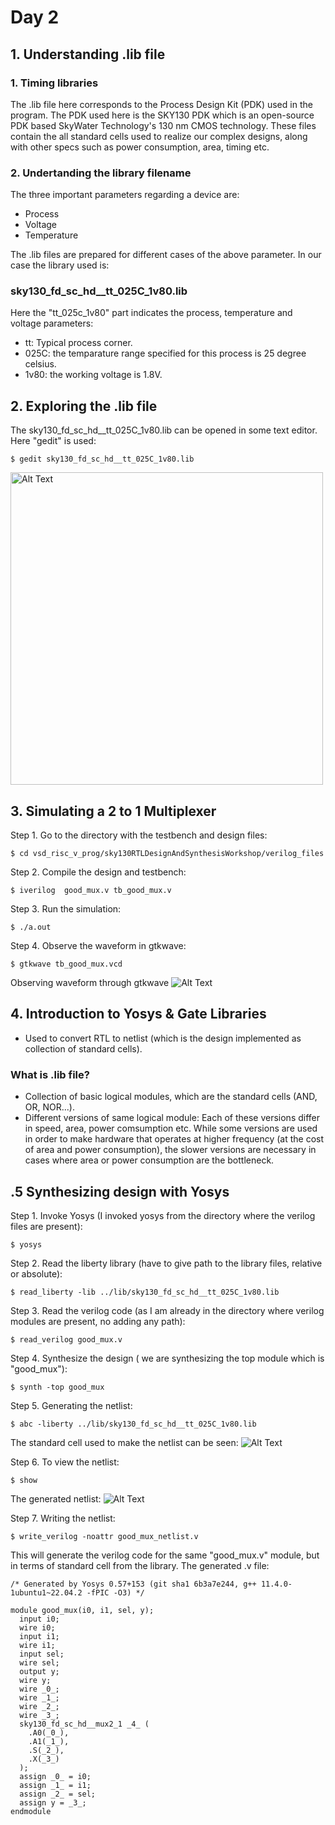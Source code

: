 # Day 2

## 1. Understanding .lib file

### **1. Timing libraries**
The .lib file here corresponds to the Process Design Kit (PDK) used in the program. The PDK used here is the SKY130 PDK which is an open-source PDK based SkyWater Technology's 130 nm CMOS technology. These files contain the all standard cells used to realize our complex designs, along with other specs such as power consumption, area, timing etc.  

### **2. Undertanding the library filename**
The three important parameters regarding a device are:
 - Process
 - Voltage
 - Temperature
   
The .lib files are prepared for different cases of the above parameter. In our case the library used is:
### sky130_fd_sc_hd__tt_025C_1v80.lib 
 
Here the "tt_025c_1v80" part indicates the process, temperature and voltage parameters:
 - tt: Typical process corner.
 - 025C: the temparature range specified for this process is 25 degree celsius.
 -  1v80: the working voltage is 1.8V.


## 2. Exploring the .lib file
The sky130_fd_sc_hd__tt_025C_1v80.lib can be opened in some text editor. Here "gedit" is used:
```
$ gedit sky130_fd_sc_hd__tt_025C_1v80.lib 
```

<img src="images/lib_filr.png" alt="Alt Text" width="500"/>


## 3. Simulating a 2 to 1 Multiplexer

Step 1. Go to the directory with the testbench and design files:
```
$ cd vsd_risc_v_prog/sky130RTLDesignAndSynthesisWorkshop/verilog_files
```
Step 2. Compile the design and testbench:
```
$ iverilog  good_mux.v tb_good_mux.v
```
Step 3. Run the simulation:
```
$ ./a.out
```
Step 4. Observe the waveform in gtkwave:
```
$ gtkwave tb_good_mux.vcd
```
Observing waveform through gtkwave
![Alt Text](images/gtkwave_goodmux.png)

## 4. Introduction to Yosys & Gate Libraries

 - Used to convert RTL to netlist (which is the design implemented as collection of standard cells).

### What is .lib file?
 - Collection of basic logical modules, which are the standard cells (AND, OR, NOR...).
 - Different versions of same logical module:
     Each of these versions differ in speed, area, power comsumption etc. While some versions are used in order to make hardware that operates at higher frequency (at the cost of area and power consumption), the slower versions are necessary in cases where area or power consumption are the bottleneck.


## .5 Synthesizing design with Yosys

Step 1. Invoke Yosys (I invoked yosys from the directory where the verilog files are present):
```
$ yosys                  
```
Step 2. Read the liberty library (have to give path to the library files, relative or absolute):
```
$ read_liberty -lib ../lib/sky130_fd_sc_hd__tt_025C_1v80.lib
```
Step 3. Read the verilog code (as I am already in the directory where verilog modules are present, no adding any path):
```
$ read_verilog good_mux.v
```
Step 4. Synthesize the design ( we are synthesizing the top module which is "good_mux"):
```
$ synth -top good_mux
```

Step 5. Generating the netlist:
```
$ abc -liberty ../lib/sky130_fd_sc_hd__tt_025C_1v80.lib
```
The standard cell used to make the netlist can be seen:
![Alt Text](images/abc_liberty.png)

Step 6. To view the netlist:
```
$ show
```
The generated netlist:
![Alt Text](images/netlist.png)

Step 7. Writing the netlist:
```
$ write_verilog -noattr good_mux_netlist.v
```
This will generate the verilog code for the same "good_mux.v" module, but in terms of standard cell from the library. The generated .v file:
```
/* Generated by Yosys 0.57+153 (git sha1 6b3a7e244, g++ 11.4.0-1ubuntu1~22.04.2 -fPIC -O3) */

module good_mux(i0, i1, sel, y);
  input i0;
  wire i0;
  input i1;
  wire i1;
  input sel;
  wire sel;
  output y;
  wire y;
  wire _0_;
  wire _1_;
  wire _2_;
  wire _3_;
  sky130_fd_sc_hd__mux2_1 _4_ (
    .A0(_0_),
    .A1(_1_),
    .S(_2_),
    .X(_3_)
  );
  assign _0_ = i0;
  assign _1_ = i1;
  assign _2_ = sel;
  assign y = _3_;
endmodule

```
